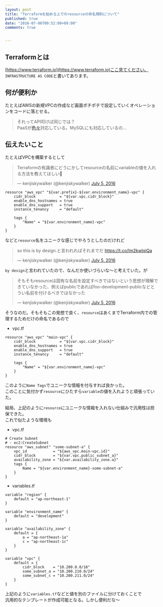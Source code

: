 ```yaml
---
layout: post
title: "Terraformを始める上でのresourceの命名規則について"
published: true
date: "2016-07-06T09:52:00+09:00"
comments: true


---
```


## Terraformとは

[https://www.terraform.io](https://www.terraform.io)ここ見てください。  
`INFRASTRUCTURE AS CODE`と書いてあります。

## 何が便利か

たとえばAWSの新規VPCの作成など画面ポチポチで設定していくオペレーションをコードに落とせる。  

> それってAPI叩けば同じでは？  
PaaSが[色々](https://www.terraform.io/docs/providers/index.html)対応している。MySQLにも対応しているの...

## 伝えたいこと

たとえばVPCを構築するとして

<blockquote class="twitter-tweet" data-lang="en"><p lang="ja" dir="ltr">Terraformの有識者にどうにかしてresourceの名前にvariableの値を入れる方法を教えてほしい🤔</p>&mdash; kenjiskywalker (@kenjiskywalker) <a href="https://twitter.com/kenjiskywalker/status/750200917312417792">July 5, 2016</a></blockquote> <script async src="//platform.twitter.com/widgets.js" charset="utf-8"></script>

```
resource "aws_vpc" "${var.prefix}-${var.environment_name}-vpc" {
    cidr_block           = "${var.vpc.cidr_block}"
    enable_dns_hostnames = true
    enable_dns_support   = true
    instance_tenancy     = "default"

    tags {
        "Name" = "${var.environment_name}-vpc"
    }
}
```

などと`resource`名をユニークな感じでやろうとしたのだけれど

<blockquote class="twitter-tweet" data-lang="en"><p lang="ja" dir="ltr">so this is by design.と言われればそれまでだ <a href="https://t.co/Im2kwIqiQa">https://t.co/Im2kwIqiQa</a></p>&mdash; kenjiskywalker (@kenjiskywalker) <a href="https://twitter.com/kenjiskywalker/status/750218349884301313">July 5, 2016</a></blockquote> <script async src="//platform.twitter.com/widgets.js" charset="utf-8"></script>

`by design`と言われていたので、なんだか使いづらいな〜と考えていた。が

<blockquote class="twitter-tweet" data-lang="en"><p lang="ja" dir="ltr">そもそもresourceは固有な名前を設定すべきではないという思想が理解できていなかった、例えばpublicであればfoo-development-publicなどとうい名前を付けるべきではなかった</p>&mdash; kenjiskywalker (@kenjiskywalker) <a href="https://twitter.com/kenjiskywalker/status/750243305481396224">July 5, 2016</a></blockquote> <script async src="//platform.twitter.com/widgets.js" charset="utf-8"></script>

そうなのだ。そもそもこの発想で良く、`resource`はあくまでTerraform内での管理するためだけの命名であるので

- vpc.tf

```
resource "aws_vpc" "main-vpc" {
    cidr_block           = "${var.vpc.cidr_block}"
    enable_dns_hostnames = true
    enable_dns_support   = true
    instance_tenancy     = "default"

    tags {
        "Name" = "${var.environment_name}-vpc"
    }
}
```

このように`Name Tags`でユニークな情報を付与すれば良かった。    
このことに気付かず`resource`にひたすら`variable`の値を入れようと頑張っていた。  
  
結局、上記のように`resource`にユニークな情報を入れない仕組みで汎用性は担保できた。  
これで似たような環境も

- vpc.tf

```
# Create Subnet
# - ec2:CreateSubnet
resource "aws_subnet" "some-subnet-a" {
    vpc_id            = "${aws_vpc.main-vpc.id}"
    cidr_block        = "${var.vpc.public_subnet_a}"
    availability_zone = "${var.availability_zone.a}"
    tags {
        Name = "${var.environment_name}-some-subnet-a"
    }
}
```

- variables.tf

```
variable "region" {
    default = "ap-northeast-1"
}

variable "environment_name" {
    default = "development"
}

variable "availability_zone" {
    default = {
        a = "ap-northeast-1a"
        c = "ap-northeast-1c"
    }
}

variable "vpc" {
    default = {
        cidr_block    = "10.200.0.0/16"
        some_subnet_a = "10.200.210.0/24"
        some_subnet_c = "10.200.211.0/24"
    }
}
```

上記のように`variables.tf`などと値を別のファイルに分けておくことで  
汎用的なテンプレートが作成可能となる。しかし便利だな〜






